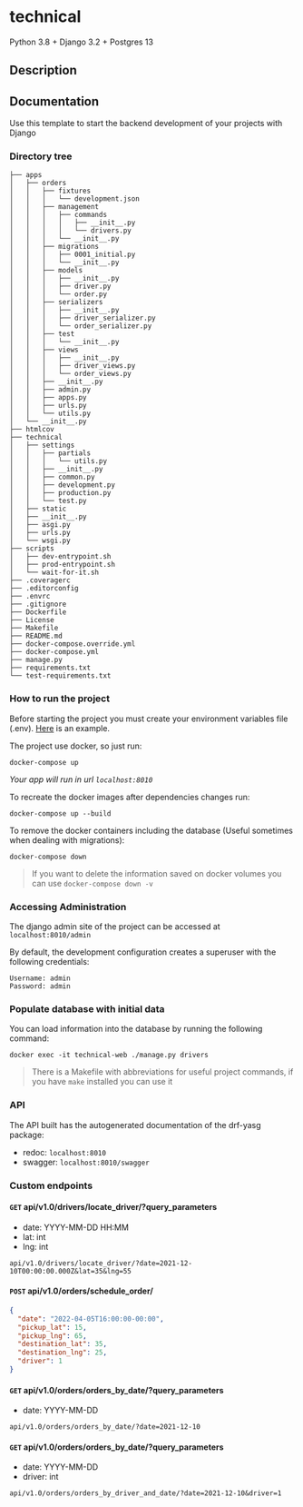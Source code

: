 # technical

Python 3.8 + Django 3.2 + Postgres 13

## Description

## Documentation

Use this template to start the backend development of your projects with Django

### Directory tree

```
├── apps
│   ├── orders
│   │   ├── fixtures
│   │   │   └── development.json
│   │   ├── management
│   │   │   ├── commands
│   │   │   │   ├── __init__.py
│   │   │   │   └── drivers.py
│   │   │   └── __init__.py
│   │   ├── migrations
│   │   │   ├── 0001_initial.py
│   │   │   └── __init__.py
│   │   ├── models
│   │   │   ├── __init__.py
│   │   │   ├── driver.py
│   │   │   └── order.py
│   │   ├── serializers
│   │   │   ├── __init__.py
│   │   │   ├── driver_serializer.py
│   │   │   └── order_serializer.py
│   │   ├── test
│   │   │   └── __init__.py
│   │   ├── views
│   │   │   ├── __init__.py
│   │   │   ├── driver_views.py
│   │   │   └── order_views.py
│   │   ├── __init__.py
│   │   ├── admin.py
│   │   ├── apps.py
│   │   ├── urls.py
│   │   └── utils.py
│   └── __init__.py
├── htmlcov
├── technical
│   ├── settings
│   │   ├── partials
│   │   │   └── utils.py
│   │   ├── __init__.py
│   │   ├── common.py
│   │   ├── development.py
│   │   ├── production.py
│   │   └── test.py
│   ├── static
│   ├── __init__.py
│   ├── asgi.py
│   ├── urls.py
│   └── wsgi.py
├── scripts
│   ├── dev-entrypoint.sh
│   ├── prod-entrypoint.sh
│   └── wait-for-it.sh
├── .coveragerc
├── .editorconfig
├── .envrc
├── .gitignore
├── Dockerfile
├── License
├── Makefile
├── README.md
├── docker-compose.override.yml
├── docker-compose.yml
├── manage.py
├── requirements.txt
└── test-requirements.txt
```

### How to run the project ###

Before starting the project you must create your environment variables file (.env). [Here](https://gist.github.com/danialeresbar/617e55565ec89429c634bdfa46e885b9) is an example.

The project use docker, so just run:

```
docker-compose up
```

*Your app will run in url `localhost:8010`*

To recreate the docker images after dependencies changes run:

```
docker-compose up --build
```

To remove the docker containers including the database (Useful sometimes when dealing with migrations):

```
docker-compose down
```

> If you want to delete the information saved on docker volumes you can use `docker-compose down -v`

### Accessing Administration

The django admin site of the project can be accessed at `localhost:8010/admin`

By default, the development configuration creates a superuser with the following credentials:

```
Username: admin
Password: admin
```

### Populate database with initial data

You can load information into the database by running the following command:

```
docker exec -it technical-web ./manage.py drivers
```

> There is a Makefile with abbreviations for useful project commands, if you have `make` installed you can use it 

### API

The API built has the autogenerated documentation of the drf-yasg package:

- redoc: `localhost:8010`
- swagger: `localhost:8010/swagger`

### Custom endpoints

#### `GET` api/v1.0/drivers/locate_driver/?query_parameters

- date: YYYY-MM-DD HH:MM
- lat: int
- lng: int

`api/v1.0/drivers/locate_driver/?date=2021-12-10T00:00:00.000Z&lat=35&lng=55`

#### `POST` api/v1.0/orders/schedule_order/


```json
{
  "date": "2022-04-05T16:00:00-00:00",
  "pickup_lat": 15,
  "pickup_lng": 65,
  "destination_lat": 35,
  "destination_lng": 25,
  "driver": 1
}
```

#### `GET` api/v1.0/orders/orders_by_date/?query_parameters

- date: YYYY-MM-DD

`api/v1.0/orders/orders_by_date/?date=2021-12-10`

#### `GET` api/v1.0/orders/orders_by_date/?query_parameters

- date: YYYY-MM-DD
- driver: int

`api/v1.0/orders/orders_by_driver_and_date/?date=2021-12-10&driver=1`
